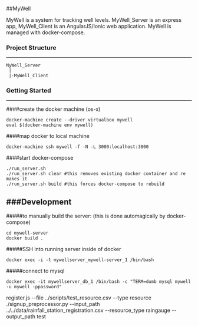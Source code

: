##MyWell

MyWell is a system for tracking well levels. MyWell_Server is an express app, MyWell_Client is an AngularJS/Ionic web application.
MyWell is managed with docker-compose.

### Project Structure
---

```
MyWell_Server
 |
 |-MyWell_Client

```

### Getting Started
---
####create the docker machine (os-x)
```
docker-machine create --driver virtualbox mywell
eval $(docker-machine env mywell)
```

####map docker to local machine
```
docker-machine ssh mywell -f -N -L 3000:localhost:3000
```

####start docker-compose
```
./run_server.sh
./run_server.sh clear #this removes existing docker container and re makes it
./run_server.sh build #this forces docker-compose to rebuild
```

###Development
---

#####to manually build the server: (this is done automagically by docker-compose)
```
cd mywell-server
docker build .
```

#####SSH into running server inside of docker
```
docker exec -i -t mywellserver_mywell-server_1 /bin/bash
```

#####connect to mysql
```
docker exec -it mywellserver_db_1 /bin/bash -c "TERM=dumb mysql mywell -u mywell -ppassword"
```




register.js --file ../scripts/test_resource.csv --type resource
./signup_preprocessor.py --input_path ../../data/rainfall_station_registration.csv  --resource_type raingauge --output_path test
